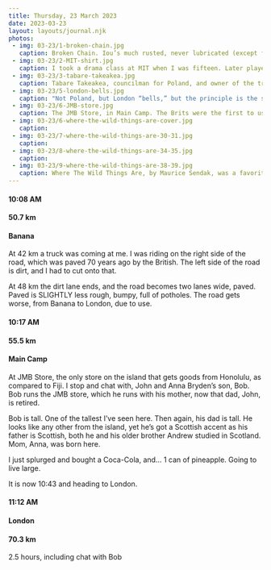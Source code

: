 ```yaml
---
title: Thursday, 23 March 2023
date: 2023-03-23
layout: layouts/journal.njk
photos:
 - img: 03-23/1-broken-chain.jpg
   caption: Broken Chain. Iou’s much rusted, never lubricated (except for water and salt water) chain breaks only minutes after I wonder if it will break. Takes 5+ hours to have him back on the road.
 - img: 03-23/2-MIT-shirt.jpg
   caption: I took a drama class at MIT when I was fifteen. Later played softball for the  MIT Film Department for 14 years, from age 23 — 37, till I moved to Texas. This kind gent offered us a much-needed lift from the bush in Paris, to the village of Poland, after the chain of Iou’s motorcycle broke.
 - img: 03-23/3-tabare-takeakea.jpg
   caption: Tabare Takeakea, councilman for Poland, and owner of the trading store, and copra operation opposite it. This is the only store on the island that IS a trading store. Yes, they accept cash, but will also accept payment in bags of copra. Much of the population is living via local subsistence — fish and whatever scant crops they an grow — and often on the government dole, due to lack of jobs. Which means the population — often regardless of having a full-time job — turns to copra as income, the products that has been the island’s economic foundation for generations.
 - img: 03-23/5-london-bells.jpg
   caption: "Not Poland, but London “bells,” but the principle is the same: large propane tanks. They sound wonderful."
 - img: 03-23/6-JMB-store.jpg
   caption: The JMB Store, in Main Camp. The Brits were the first to use Christmas Island for military testing — atomic bombs — back in the late 1950s. Then the Americans came in and did the same, through 1963. In all my years I never knew the US did that, and I’m fairly well-schooled in Christmas Island history. So if I am unaware, am certain most citizens of the United States have no idea. The British camp was between the ocean and the main road. The U.S. camp was on the other side of the road, and these buildings were once part of the U.S. occupation. The store was found by Scotsman John Bryden, and he’s since passed operation on to is wife, Anna, a native of Kiritimati and son, Bob. Bob, looking every inch a local, has a Scottish accent, having been schooled back in Scotland, along with his brother.
 - img: 03-23/6-where-the-wild-things-are-cover.jpg
   caption:
 - img: 03-23/7-where-the-wild-things-are-30-31.jpg
   caption:
 - img: 03-23/8-where-the-wild-things-are-34-35.jpg
   caption:
 - img: 03-23/9-where-the-wild-things-are-38-39.jpg
   caption: Where The Wild Things Are, by Maurice Sendak, was a favorite book as a kid. The ship, the palm trees, the adventure! Once back to the States, will send a small stack of these back to Kiritimati, for Tureta and other primary school teachers. Why has it taken me all these years to make the connection between this book, my affinity for palm trees, and this island? My mother reading me this book certainly predates my understanding of my grandfather living here.
---
```

#### 10:08 AM
#### 50.7 km  
#### Banana

At 42 km a truck was coming at me. I was riding on the right side of the road, which was paved 70 years ago by the British. The left side of the road is dirt, and I had to cut onto that.

At 48 km the dirt lane ends, and the road becomes two lanes wide, paved. Paved is SLIGHTLY less rough, bumpy, full of potholes. The road gets worse, from Banana to London, due to use.

#### 10:17 AM
#### 55.5 km  
#### Main Camp

At JMB Store, the only store on the island that gets goods from Honolulu, as compared to Fiji. I stop and chat with, John and Anna Bryden’s son, Bob. Bob runs the JMB store, which he runs with his mother, now that dad, John, is retired.

Bob is tall. One of the tallest I’ve seen here. Then again, his dad is tall. He looks like any other from the island, yet he’s got a Scottish accent as his father is Scottish, both he and his older brother Andrew studied in Scotland.  Mom, Anna, was born here.

I just splurged and bought a Coca-Cola, and… 1 can of pineapple. Going to live large.

It is now 10:43 and heading to London.

#### 11:12 AM
#### London  
#### 70.3 km

2.5 hours, including chat with Bob
